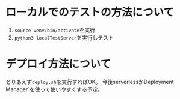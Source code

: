 # ローカルでのテストの方法について

1. `source venv/bin/activate`を実行
1. `python3 localTestServer`を実行しテスト

# デプロイ方法について

とりあえず`deploy.sh`を実行すればOK。
今後serverlessかDeployment Manager`を使って使いやすくする予定。